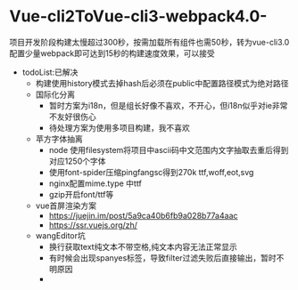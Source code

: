 # Vue-cli2ToVue-cli3-webpack4.0-
项目开发阶段构建太慢超过300秒，按需加载所有组件也需50秒，转为vue-cli3.0配置少量webpack即可达到15秒的构建速度效果，可以接受
- todoList:已解决
  - 构建使用history模式去掉hash后必须在public中配置路径模式为绝对路径
  - 国际化分离
    - 暂时方案为i18n，但是组长好像不喜欢，不开心，但i18n似乎对ie非常不友好很伤心
    - 待处理方案为使用多项目构建，我不喜欢
  - 苹方字体抽离
    - node 使用filesystem将项目中ascii码中文范围内文字抽取去重后得到对应1250个字体
    - 使用font-spider压缩pingfangsc得到270k ttf,woff,eot,svg
    - nginx配置mime.type 中ttf
    - gzip开启font/ttf等
  - vue首屏渲染方案
    - https://juejin.im/post/5a9ca40b6fb9a028b77a4aac
    - https://ssr.vuejs.org/zh/
  - wangEditor坑
    - 换行获取text纯文本不带空格,纯文本内容无法正常显示
    - 有时候会出现spanyes标签，导致filter过滤失败后直接输出，暂时不明原因
    - 

